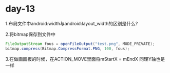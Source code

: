 # day-13

1.布局文件中android:width与android:layout_width的区别是什么?


2.将bitmap保存到文件中

```java
FileOutputStream fous = openFileOutput("test.png", MODE_PRIVATE);
bitmap.compress(Bitmap.CompressFormat.PNG, 100, fous);
```

3.在做画画板的时候，在ACTION_MOVE里面将mStartX = mEndX 同理Y轴也是一样